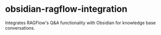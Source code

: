 # obsidian-ragflow-integration
Integrates RAGFlow's Q&amp;A functionality with Obsidian for knowledge base conversations.